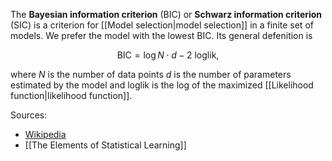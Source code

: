 The **Bayesian information criterion** (BIC) or **Schwarz information criterion** (SIC) is a criterion for [[Model selection|model selection]] in a finite set of models. We prefer the model with the lowest BIC. Its general defenition is

$$ \text{BIC} = \log N\cdot d - 2\ \text{loglik} ,$$

where $N$ is the number of data points $d$ is the number of parameters estimated by the model and $\text{loglik}$ is the log of the maximized [[Likelihood function|likelihood function]].

Sources:
- [Wikipedia](https://en.wikipedia.org/wiki/Bayesian_information_criterion)
- [[The Elements of Statistical Learning]]